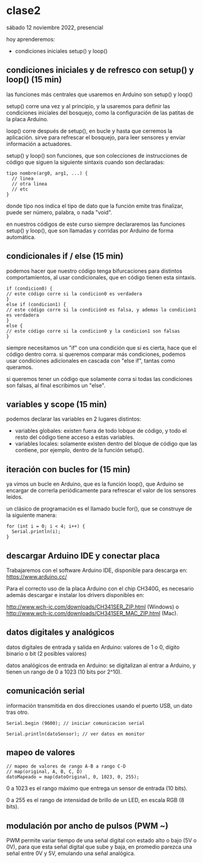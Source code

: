 # clase2

sábado 12 noviembre 2022, presencial

hoy aprenderemos:

- condiciones iniciales setup() y loop()

## condiciones iniciales y de refresco con setup() y loop() (15 min)

las funciones más centrales que usaremos en Arduino son setup() y loop()

setup() corre una vez y al principio, y la usaremos para definir las condiciones iniciales del bosquejo, como la configuración de las patitas de la placa Arduino.

loop() corre después de setup(), en bucle y hasta que cerremos la aplicación. sirve para refrescar el bosquejo, para leer sensores y enviar información a actuadores.

setup() y loop() son funciones, que son colecciones de instrucciones de código que siguen la siguiente sintaxis cuando son declaradas:

```arduino
tipo nombre(arg0, arg1, ...) {
  // linea
  // otra linea
  // etc
}
```

donde tipo nos indica el tipo de dato que la función emite tras finalizar, puede ser número, palabra, o nada "void".

en nuestros códigos de este curso siempre declararemos las funciones setup() y loop(), que son llamadas y corridas por Arduino de forma automática.

## condicionales if / else (15 min)

podemos hacer que nuestro código tenga bifurcaciones para distintos comportamientos, al usar condicionales, que en código tienen esta sintaxis.

```arduino
if (condicion0) {
// este código corre si la condicion0 es verdadera
}
else if (condicion1) {
// este código corre si la condición0 es falsa, y ademas la condicion1 es verdadera
}
else {
// este código corre si la condicion0 y la condicion1 son falsas
}
```

siempre necesitamos un "if" con una condición que si es cierta, hace que el código dentro corra. si queremos comparar más condiciones, podemos usar condiciones adicionales en cascada con "else if", tantas como queramos.

si queremos tener un código que solamente corra si todas las condiciones son falsas, al final escribimos un "else".

## variables y scope (15 min)

podemos declarar las variables en 2 lugares distintos:

- variables globales: existen fuera de todo lobque de código, y todo el resto del código tiene acceso a estas variables.
- variables locales: solamente existen dentro del bloque de código que las contiene, por ejemplo, dentro de la función setup().

## iteración con bucles for (15 min)

ya vimos un bucle en Arduino, que es la función loop(), que Arduino se encargar de correrla periódicamente para refrescar el valor de los sensores leídos.

un clásico de programación es el llamado bucle for(), que se construye de la siguiente manera:

```arduino
for (int i = 0; i < 4; i++) {
  Serial.println(i);
}
```

## descargar Arduino IDE y conectar placa

Trabajaremos con el software Arduino IDE, disponible para descarga en: https://www.arduino.cc/

Para el correcto uso de la placa Arduino con el chip CH340G, es necesario además descargar e instalar los drivers disponibles en:

http://www.wch-ic.com/downloads/CH341SER_ZIP.html (Windows) o http://www.wch-ic.com/downloads/CH341SER_MAC_ZIP.html (Mac).

## datos digitales y analógicos

datos digitales de entrada y salida en Arduino: valores de 1 o 0, dígito binario o bit (2 posibles valores)

datos analógicos de entrada en Arduino: se digitalizan al entrar a Arduino, y tienen un rango de 0 a 1023 (10 bits por 2^10).

## comunicación serial

información transmitida en dos direcciones usando el puerto USB, un dato tras otro.

```arduino
Serial.begin (9600); // iniciar comunicacion serial

Serial.println(datoSensor); // ver datos en monitor
```

## mapeo de valores

```arduino
// mapeo de valores de rango A-B a rango C-D
// map(original, A, B, C, D)
datoMapeado = map(datoOriginal, 0, 1023, 0, 255);
```

0 a 1023 es el rango máximo que entrega un sensor de entrada (10 bits).

0 a 255 es el rango de intensidad de brillo de un LED, en escala RGB (8 bits).

## modulación por ancho de pulsos (PWM ~)

PWM permite variar tiempo de una señal digital con estado alto o bajo (5V o 0V), para que esta señal digital que sube y baja, en promedio parezca una señal entre 0V y 5V, emulando una señal analógica.
